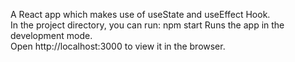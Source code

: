 A React app which makes use of useState and useEffect Hook.  
In the project directory, you can run: npm start Runs the app in the development mode.  
Open http://localhost:3000 to view it in the browser.
